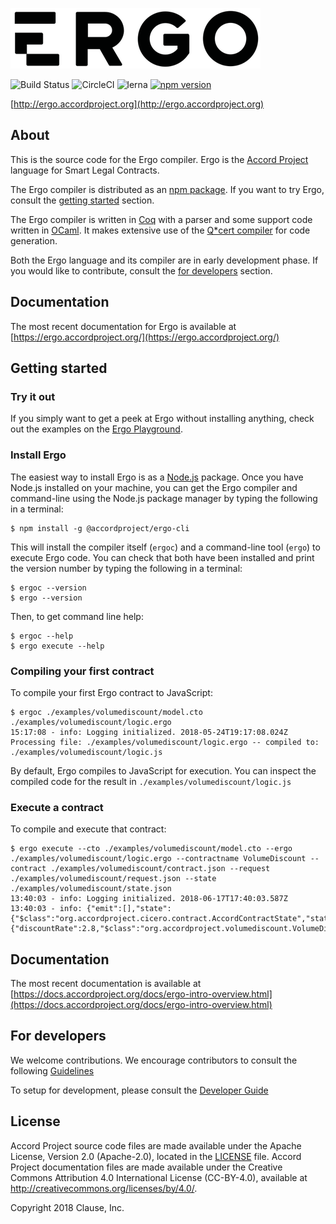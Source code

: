 ![Ergo](./website/static/img/ergo.png)

![Build Status](https://travis-ci.org/accordproject/ergo.svg?branch=master)
![CircleCI](https://circleci.com/gh/accordproject/ergo.svg?style=shield)
![lerna](https://img.shields.io/badge/maintained%20with-lerna-cc00ff.svg)
[![npm version](https://badge.fury.io/js/%40accordproject%2Fergo-cli.svg)](https://badge.fury.io/js/%40accordproject%2Fergo-cli)

[http://ergo.accordproject.org](http://ergo.accordproject.org)

## About

This is the source code for the Ergo compiler. Ergo is the [Accord Project](https://accordproject.org/) language for Smart Legal Contracts.

The Ergo compiler is distributed as an [npm package](https://www.npmjs.com/package/@accordproject/ergo-cli). If you want to try Ergo, consult the [getting started](#getting-started) section.

The Ergo compiler is written in [Coq](https://coq.inria.fr) with a parser and some support code written in [OCaml](https://ocaml.org). It makes extensive use of the [Q*cert compiler](https://querycert.github.io) for code generation.

Both the Ergo language and its compiler are in early development phase. If you would like to contribute, consult the [for developers](#for-developers) section.

## Documentation

The most recent documentation for Ergo is available at [https://ergo.accordproject.org/](https://ergo.accordproject.org/)

## Getting started

### Try it out

If you simply want to get a peek at Ergo without installing anything, check out the examples on the [Ergo Playground](https://accordproject.github.io/ergo-playground/).

### Install Ergo

The easiest way to install Ergo is as a [Node.js](https://nodejs.org/) package. Once you have Node.js installed on your machine, you can get the Ergo compiler and command-line using the Node.js package manager by typing the following in a terminal:

```text
$ npm install -g @accordproject/ergo-cli
```

This will install the compiler itself (`ergoc`) and a command-line tool (`ergo`) to execute Ergo code. You can check that both have been installed and print the version number by typing the following in a terminal:

```text
$ ergoc --version
$ ergo --version
```

Then, to get command line help:

```text
$ ergoc --help
$ ergo execute --help
```

### Compiling your first contract

To compile your first Ergo contract to JavaScript:

```text
$ ergoc ./examples/volumediscount/model.cto ./examples/volumediscount/logic.ergo
15:17:08 - info: Logging initialized. 2018-05-24T19:17:08.024Z
Processing file: ./examples/volumediscount/logic.ergo -- compiled to: ./examples/volumediscount/logic.js
```

By default, Ergo compiles to JavaScript for execution. You can inspect the compiled code for the result in `./examples/volumediscount/logic.js`

### Execute a contract

To compile and execute that contract:

```text
$ ergo execute --cto ./examples/volumediscount/model.cto --ergo ./examples/volumediscount/logic.ergo --contractname VolumeDiscount --contract ./examples/volumediscount/contract.json --request ./examples/volumediscount/request.json --state ./examples/volumediscount/state.json
13:40:03 - info: Logging initialized. 2018-06-17T17:40:03.587Z
13:40:03 - info: {"emit":[],"state":{"$class":"org.accordproject.cicero.contract.AccordContractState","stateId":"1"},"response":{"discountRate":2.8,"$class":"org.accordproject.volumediscount.VolumeDiscountResponse"}}
```


## Documentation

The most recent documentation is available at [https://docs.accordproject.org/docs/ergo-intro-overview.html](https://docs.accordproject.org/docs/ergo-intro-overview.html)


## For developers

We welcome contributions. We encourage contributors to consult the following [Guidelines](./CONTRIBUTING.md)

To setup for development, please consult the [Developer Guide](./DEVELOPERS.md)

## License <a name="license"></a>
Accord Project source code files are made available under the Apache License, Version 2.0 (Apache-2.0), located in the [LICENSE](./LICENSE) file. Accord Project documentation files are made available under the Creative Commons Attribution 4.0 International License (CC-BY-4.0), available at http://creativecommons.org/licenses/by/4.0/.

Copyright 2018 Clause, Inc.

